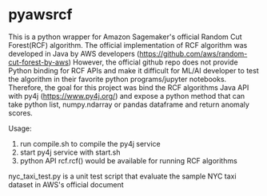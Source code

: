 # pyawsrcf

This is a python wrapper for Amazon Sagemaker's official Random Cut Forest(RCF) algorithm.
The official implementation of RCF algorithm was developed in Java by AWS developers (https://github.com/aws/random-cut-forest-by-aws)
However, the official github repo does not provide Python binding for RCF APIs and make it difficult for ML/AI developer to test the algorithm in their favorite python programs/jupyter notebooks.
Therefore, the goal for this project was bind the RCF algorithms Java API with py4j (https://www.py4j.org/) and expose a python method that can take python list, numpy.ndarray or pandas dataframe and return anomaly scores.

Usage:
 1. run compile.sh to compile the py4j service
 2. start py4j service with start.sh
 3. python API rcf.rcf() would be available for running RCF algorithms

nyc_taxi_test.py is a unit test script that evaluate the sample NYC taxi dataset in AWS's official document  
